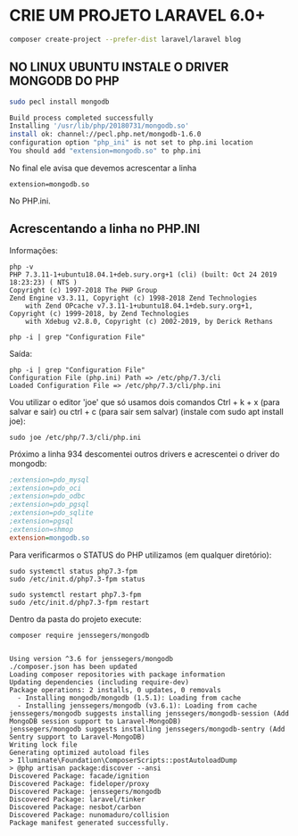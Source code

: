 # CRIE UM PROJETO LARAVEL 6.0+

```bash
composer create-project --prefer-dist laravel/laravel blog
```

## NO LINUX UBUNTU INSTALE O DRIVER MONGODB DO PHP 

```bash
sudo pecl install mongodb

Build process completed successfully
Installing '/usr/lib/php/20180731/mongodb.so'
install ok: channel://pecl.php.net/mongodb-1.6.0
configuration option "php_ini" is not set to php.ini location
You should add "extension=mongodb.so" to php.ini
```

No final ele avisa que devemos acrescentar a linha

```
extension=mongodb.so
```

No PHP.ini. 

## Acrescentando a linha no PHP.INI

Informações:

```
php -v
PHP 7.3.11-1+ubuntu18.04.1+deb.sury.org+1 (cli) (built: Oct 24 2019 18:23:23) ( NTS )
Copyright (c) 1997-2018 The PHP Group
Zend Engine v3.3.11, Copyright (c) 1998-2018 Zend Technologies
    with Zend OPcache v7.3.11-1+ubuntu18.04.1+deb.sury.org+1, Copyright (c) 1999-2018, by Zend Technologies
    with Xdebug v2.8.0, Copyright (c) 2002-2019, by Derick Rethans
```

```
php -i | grep "Configuration File"
```

Saída:

```
php -i | grep "Configuration File"
Configuration File (php.ini) Path => /etc/php/7.3/cli
Loaded Configuration File => /etc/php/7.3/cli/php.ini
```

Vou utilizar o editor 'joe' que só usamos dois comandos Ctrl + k + x (para salvar e sair)
ou ctrl + c (para sair sem salvar) (instale com sudo apt install joe):

```
sudo joe /etc/php/7.3/cli/php.ini
```

Próximo a linha 934 descomentei outros drivers e acrescentei o driver do mongodb:

```ini
;extension=pdo_mysql
;extension=pdo_oci
;extension=pdo_odbc
;extension=pdo_pgsql
;extension=pdo_sqlite
;extension=pgsql
;extension=shmop
extension=mongodb.so
```

Para verificarmos o STATUS do PHP utilizamos (em qualquer diretório):

```
sudo systemctl status php7.3-fpm
sudo /etc/init.d/php7.3-fpm status
```

```
sudo systemctl restart php7.3-fpm
sudo /etc/init.d/php7.3-fpm restart
```

Dentro da pasta do projeto execute:

```
composer require jenssegers/mongodb


Using version ^3.6 for jenssegers/mongodb
./composer.json has been updated
Loading composer repositories with package information
Updating dependencies (including require-dev)
Package operations: 2 installs, 0 updates, 0 removals
  - Installing mongodb/mongodb (1.5.1): Loading from cache
  - Installing jenssegers/mongodb (v3.6.1): Loading from cache
jenssegers/mongodb suggests installing jenssegers/mongodb-session (Add MongoDB session support to Laravel-MongoDB)
jenssegers/mongodb suggests installing jenssegers/mongodb-sentry (Add Sentry support to Laravel-MongoDB)
Writing lock file
Generating optimized autoload files
> Illuminate\Foundation\ComposerScripts::postAutoloadDump
> @php artisan package:discover --ansi
Discovered Package: facade/ignition
Discovered Package: fideloper/proxy
Discovered Package: jenssegers/mongodb
Discovered Package: laravel/tinker
Discovered Package: nesbot/carbon
Discovered Package: nunomaduro/collision
Package manifest generated successfully.
```


